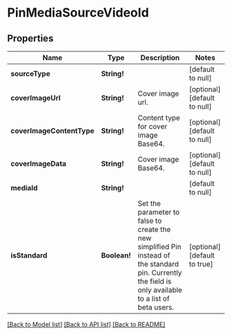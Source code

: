 # PinMediaSourceVideoId

## Properties
Name | Type | Description | Notes
------------ | ------------- | ------------- | -------------
**sourceType** | **String!** |  | [default to null]
**coverImageUrl** | **String!** | Cover image url. | [optional] [default to null]
**coverImageContentType** | **String!** | Content type for cover image Base64. | [optional] [default to null]
**coverImageData** | **String!** | Cover image Base64. | [optional] [default to null]
**mediaId** | **String!** |  | [default to null]
**isStandard** | **Boolean!** | Set the parameter to false to create the new simplified Pin instead of the standard pin. Currently the field is only available to a list of beta users. | [optional] [default to true]

[[Back to Model list]](../README.md#documentation-for-models) [[Back to API list]](../README.md#documentation-for-api-endpoints) [[Back to README]](../README.md)


